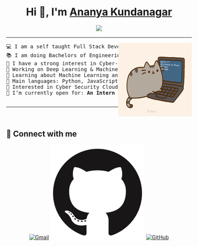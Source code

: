 <h1 align="center">Hi 👋, I'm <a href="https://www.linkedin.com/in/ananya-kundanagar28/" target="blank">
Ananya Kundanagar</a></h1>

<p align="center">
  <a href="https://github.com/DenverCoder1/readme-typing-svg"><img src="https://readme-typing-svg.herokuapp.com?lines=Information+Tecnology+Student;Full+Stack+Webdeveloper;Intrested%20in%20learning%20CyberSecurity;Always%20learning%20new%20things&center=true&width=500&height=50"></a>
</p>


<hr>
<a target="_blank" align="center">
  <img align="right"  top="500" height="200" width="200" alt="GIF" src="https://raw.githubusercontent.com/fate0/fate0/master/artwork/pusheencode.gif">
</a>
<pre>
💻 I am a self taught Full Stack Developer
📚 I am doing Bachelors of Engineering in Information Technology from the Terna Engineering College
📝 I have a strong interest in Cyber-Security , Web Development and Artificial Intelligence
🔭 Working on Deep Learning & Machine Learning
🌱 Learning about Machine Learning and Cyber-Security stuff
🌟 Main languages: Python, JavaScript,Djano,HTML,CSS,SQL
🚩 Interested in Cyber Security Cloud and Machine Learning
🤔 I’m currently open for: <b>An Intern</b> or a new <b>job opportunity</b>

</pre>
<hr>
<br/>

## 🤝 Connect with me
<p align="center">
	<a href="ananya.kundanagar@gmail.com"><img img src="https://img.shields.io/badge/-Gmail-red" alt="Gmail"/></a>
	<a href="https://www.linkedin.com/in/ananya-kundanagar28/"><img src="https://github.com/ShivaShirsath/ShivaShirsath/blob/master/icons/github.svg" alt="LinkedIn"/></a>
	<a href="https://github.com/ananya-kundanagar"><img src="https://img.shields.io/badge/github-%23181717.svg?style=plastic&logo=github&logoColor=white" alt="GitHub"/></a>
</p>

